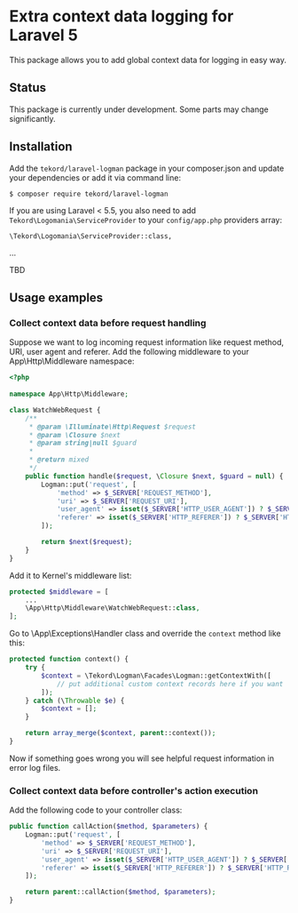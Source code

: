 # Extra context data logging for Laravel 5

This package allows you to add global context data for logging in easy way.

## Status

This package is currently under development. Some parts may change significantly.

## Installation

Add the `tekord/laravel-logman` package in your composer.json and update your dependencies or add it via command 
line:

```
$ composer require tekord/laravel-logman
```

If you are using Laravel < 5.5, you also need to add `Tekord\Logomania\ServiceProvider` to your `config/app.php` providers array:

```
\Tekord\Logomania\ServiceProvider::class,
```

...

TBD

## Usage examples

### Collect context data before request handling

Suppose we want to log incoming request information like request method, URI, user agent and referer. Add the following middleware to your App\Http\Middleware namespace:

```php
<?php
    
namespace App\Http\Middleware;

class WatchWebRequest {
	/**
	 * @param \Illuminate\Http\Request $request
	 * @param \Closure $next
	 * @param string|null $guard
	 *
	 * @return mixed
	 */
	public function handle($request, \Closure $next, $guard = null) {
		Logman::put('request', [
			'method' => $_SERVER['REQUEST_METHOD'],
			'uri' => $_SERVER['REQUEST_URI'],
			'user_agent' => isset($_SERVER['HTTP_USER_AGENT']) ? $_SERVER['HTTP_USER_AGENT'] : null,
			'referer' => isset($_SERVER['HTTP_REFERER']) ? $_SERVER['HTTP_REFERER'] : null
		]);

		return $next($request);
	}
}
```

Add it to Kernel's middleware list:

```php
protected $middleware = [
	...
	\App\Http\Middleware\WatchWebRequest::class,
];
```

Go to \App\Exceptions\Handler class and override the `context` method like this:

```php
protected function context() {
	try {
        $context = \Tekord\Logman\Facades\Logman::getContextWith([
            // put additional custom context records here if you want
        ]);
	} catch (\Throwable $e) {
		$context = [];
	}

	return array_merge($context, parent::context());
}
```

Now if something goes wrong you will see helpful request information in error log files.

### Collect context data before controller's action execution

Add the following code to your controller class:

```php
public function callAction($method, $parameters) {
	Logman::put('request', [
		'method' => $_SERVER['REQUEST_METHOD'],
		'uri' => $_SERVER['REQUEST_URI'],
		'user_agent' => isset($_SERVER['HTTP_USER_AGENT']) ? $_SERVER['HTTP_USER_AGENT'] : null,
		'referer' => isset($_SERVER['HTTP_REFERER']) ? $_SERVER['HTTP_REFERER'] : null
	]);

	return parent::callAction($method, $parameters);
}
```
